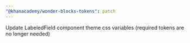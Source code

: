 ```yaml
---
"@khanacademy/wonder-blocks-tokens": patch
---
```


Update LabeledField component theme css variables (required tokens are no longer needed)
